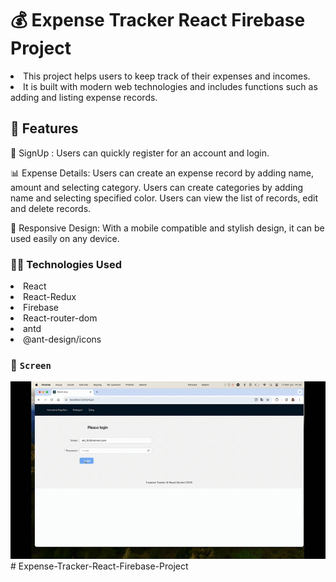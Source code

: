 # 💰 Expense Tracker React Firebase Project

<li>This project helps users to keep track of their expenses and incomes.</li>
<li>It is built with modern web technologies and includes functions such as adding and listing expense records.</li>

## 🚀 Features

📩 SignUp : Users can quickly register for an account and login.

📊 Expense Details: Users can create an expense record by adding name, amount and selecting category. Users can create categories by adding name and selecting specified color. Users can view the list of records, edit and delete records.

📱 Responsive Design: With a mobile compatible and stylish design, it can be used easily on any device.

### 🧑‍💻 Technologies Used

<li>React</li>
<li>React-Redux</li>
<li>Firebase</li>
<li>React-router-dom</li>
<li>antd</li>
<li>@ant-design/icons</li>

### 🎥 `Screen`

![](tracker.gif)# Expense-Tracker-React-Firebase-Project
